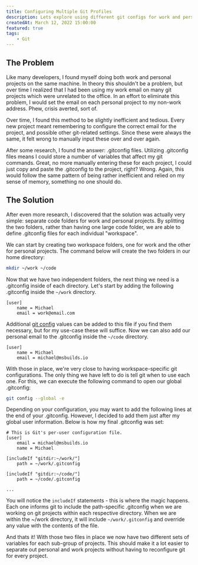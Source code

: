 ```yaml
---
title: Configuring Multiple Git Profiles
description: Lets explore using different git configs for work and personal projects without having to configure git for each individual project.
createdAt: March 12, 2022 15:00:00
featured: true
tags:
    - Git
---
```

## The Problem

Like many developers, I found myself doing both work and personal projects on the same machine. In theory this shouldn't be a problem, but over time I realized that I had been using my work email on many git projects which were unrelated to the office. In an effort to eliminate this problem, I would set the email on each personal project to my non-work address. Phew, crisis averted, sort of. 

Over time, I found this method to be slightly inefficient and tedious. Every new project meant remembering to configure the correct email for the project, and possible other git-related settings. Since these were always the same, it felt wrong to manually input these over and over again.

After some research, I found the answer: .gitconfig files. Utilizing .gitconfig files means I could store a number of variables that affect my git commands. Great, no more manually entering these for each project, I could just copy and paste the .gitconfig to the project, right?  Wrong. Again, this would follow the same pattern of being rather inefficient and relied on my sense of memory, something no one should do. 

## The Solution

After even more research, I discovered that the solution was actually very simple: separate code folders for work and personal projects. By splitting the two folders, rather than having one large code folder, we are able to define .gitconfig files for each individual "workspace". 

We can start by creating two workspace folders, one for work and the other for personal projects. The command below will create the two folders in our home directory:

```bash
mkdir ~/work ~/code
```

Now that we have two independent folders, the next thing we need is a .gitconfig inside of each directory. Let's start by adding the following .gitconfig inside the `~/work` directory. 

```
[user]
	name = Michael
	email = work@email.com
```

Additional [git config](https://git-scm.com/docs/git-config/) values can be added to this file if you find them necessary, but for my use-case these will suffice. Now we can also add our personal email to the .gitconfig inside the `~/code` directory.

```
[user]
	name = Michael
	email = michael@msbuilds.io
```

With those in place, we're very close to having workspace-specific git configurations. The only thing we have left to do is tell git when to use each one. For this, we can execute the following command to open our global .gitconfig:

```bash
git config --global -e	
```

Depending on your configuration, you may want to add the following lines at the end of your .gitconfig. However, I decided to add them just after my global user information. Below is how my final .gitconfig was set: 

```
# This is Git's per-user configuration file. 
[user]
	email = michael@msbuilds.io
	name = Michael
	
[includeIf "gitdir:~/work/"]
	path = ~/work/.gitconfig
	
[includeIf "gitdir:~/code/"]
	path = ~/code/.gitconfig
	
... 
```

You will notice the `includeIf` statements - this is where the magic happens. Each one informs git to include the path-specific .gitconfig when we are working on git projects within each respective directory. When we are within the ~/work directory, it will include `~/work/.gitconfig` and override any value with the contents of the file. 

And thats it! With those two files in place we now have two different sets of variables for each sub-group of projects. This should make it a lot easier to separate out personal and work projects without having to reconfigure git for every project. 
